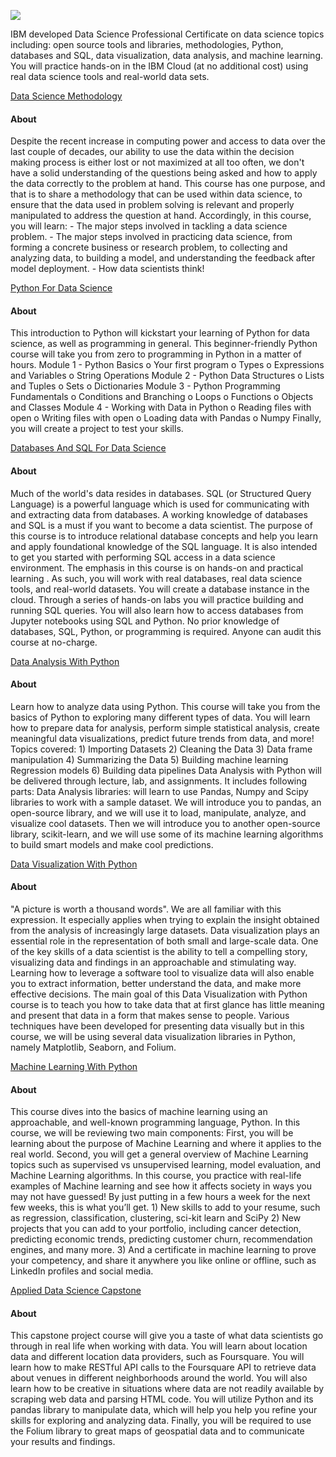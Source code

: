 ![](https://media.giphy.com/media/il98kgSrXh66I/giphy.gif)

IBM developed Data Science Professional Certificate on data science topics including: open source tools and libraries, methodologies, Python, databases and SQL, data visualization, data analysis, and machine learning. You will practice hands-on in the IBM Cloud (at no additional cost) using real data science tools and real-world data sets.

[Data Science Methodology](https://github.com/2series/Data-Science/tree/master/1%20-%20Data%20Science%20Methodology)

#### About 
Despite the recent increase in computing power and access to data over the last couple of decades, our ability to use the data within the decision making process is either lost or not maximized at all too often, we don't have a solid understanding of the questions being asked and how to apply the data correctly to the problem at hand. This course has one purpose, and that is to share a methodology that can be used within data science, to ensure that the data used in problem solving is relevant and properly manipulated to address the question at hand. Accordingly, in this course, you will learn: - The major steps involved in tackling a data science problem. - The major steps involved in practicing data science, from forming a concrete business or research problem, to collecting and analyzing data, to building a model, and understanding the feedback after model deployment. - How data scientists think! 

[Python For Data Science](https://github.com/2series/Data-Science/tree/master/2%20-%20Python%20For%20Data%20Science)

#### About 
This introduction to Python will kickstart your learning of Python for data science, as well as programming in general. This beginner-friendly Python course will take you from zero to programming in Python in a matter of hours. Module 1 - Python Basics o	Your first program o	Types o Expressions and Variables o	String Operations Module 2 - Python Data Structures o	Lists and Tuples o	Sets o	Dictionaries Module 3 - Python Programming Fundamentals o	Conditions and Branching o	Loops o	Functions o	Objects and Classes Module 4 - Working with Data in Python o	Reading files with open o	Writing files with open o	Loading data with Pandas o	Numpy Finally, you will create a project to test your skills.

[Databases And SQL For Data Science](https://github.com/2series/Data-Science/tree/master/3%20-%20Databases%20And%20SQL%20For%20Data%20Science)

#### About
Much of the world's data resides in databases. SQL (or Structured Query Language) is a powerful language which is used for communicating with and extracting data from databases. A working knowledge of databases and SQL is a must if you want to become a data scientist. The purpose of this course is to introduce relational database concepts and help you learn and apply foundational knowledge of the SQL language. It is also intended to get you started with performing SQL access in a data science environment. The emphasis in this course is on hands-on and practical learning . As such, you will work with real databases, real data science tools, and real-world datasets. You will create a database instance in the cloud. Through a series of hands-on labs you will practice building and running SQL queries. You will also learn how to access databases from Jupyter notebooks using SQL and Python. No prior knowledge of databases, SQL, Python, or programming is required. Anyone can audit this course at no-charge.

[Data Analysis With Python](https://github.com/2series/Data-Science/tree/master/4%20-%20Data%20Analysis%20With%20Python)

#### About 
Learn how to analyze data using Python. This course will take you from the basics of Python to exploring many different types of data. You will learn how to prepare data for analysis, perform simple statistical analysis, create meaningful data visualizations, predict future trends from data, and more! Topics covered: 1) Importing Datasets 2) Cleaning the Data 3) Data frame manipulation 4) Summarizing the Data 5) Building machine learning Regression models 6) Building data pipelines Data Analysis with Python will be delivered through lecture, lab, and assignments. It includes following parts: Data Analysis libraries: will learn to use Pandas, Numpy and Scipy libraries to work with a sample dataset. We will introduce you to pandas, an open-source library, and we will use it to load, manipulate, analyze, and visualize cool datasets. Then we will introduce you to another open-source library, scikit-learn, and we will use some of its machine learning algorithms to build smart models and make cool predictions.

[Data Visualization With Python](https://github.com/2series/Data-Science/tree/master/5%20-%20Data%20Visualization%20With%20Python)

#### About
"A picture is worth a thousand words". We are all familiar with this expression. It especially applies when trying to explain the insight obtained from the analysis of increasingly large datasets. Data visualization plays an essential role in the representation of both small and large-scale data. One of the key skills of a data scientist is the ability to tell a compelling story, visualizing data and findings in an approachable and stimulating way. Learning how to leverage a software tool to visualize data will also enable you to extract information, better understand the data, and make more effective decisions. The main goal of this Data Visualization with Python course is to teach you how to take data that at first glance has little meaning and present that data in a form that makes sense to people. Various techniques have been developed for presenting data visually but in this course, we will be using several data visualization libraries in Python, namely Matplotlib, Seaborn, and Folium.

[Machine Learning With Python](https://github.com/2series/Data-Science/tree/master/6%20-%20Machine%20Learning%20With%20Python)

#### About
This course dives into the basics of machine learning using an approachable, and well-known programming language, Python. In this course, we will be reviewing two main components: First, you will be learning about the purpose of Machine Learning and where it applies to the real world. Second, you will get a general overview of Machine Learning topics such as supervised vs unsupervised learning, model evaluation, and Machine Learning algorithms. In this course, you practice with real-life examples of Machine learning and see how it affects society in ways you may not have guessed! By just putting in a few hours a week for the next few weeks, this is what you’ll get. 1) New skills to add to your resume, such as regression, classification, clustering, sci-kit learn and SciPy 2) New projects that you can add to your portfolio, including cancer detection, predicting economic trends, predicting customer churn, recommendation engines, and many more. 3) And a certificate in machine learning to prove your competency, and share it anywhere you like online or offline, such as LinkedIn profiles and social media. 

[Applied Data Science Capstone](https://github.com/2series/Data-Science/tree/master/7%20-%20Applied%20Data%20Science%20Capstone)

#### About
This capstone project course will give you a taste of what data scientists go through in real life when working with data. You will learn about location data and different location data providers, such as Foursquare. You will learn how to make RESTful API calls to the Foursquare API to retrieve data about venues in different neighborhoods around the world. You will also learn how to be creative in situations where data are not readily available by scraping web data and parsing HTML code. You will utilize Python and its pandas library to manipulate data, which will help you help you refine your skills for exploring and analyzing data. Finally, you will be required to use the Folium library to great maps of geospatial data and to communicate your results and findings.
